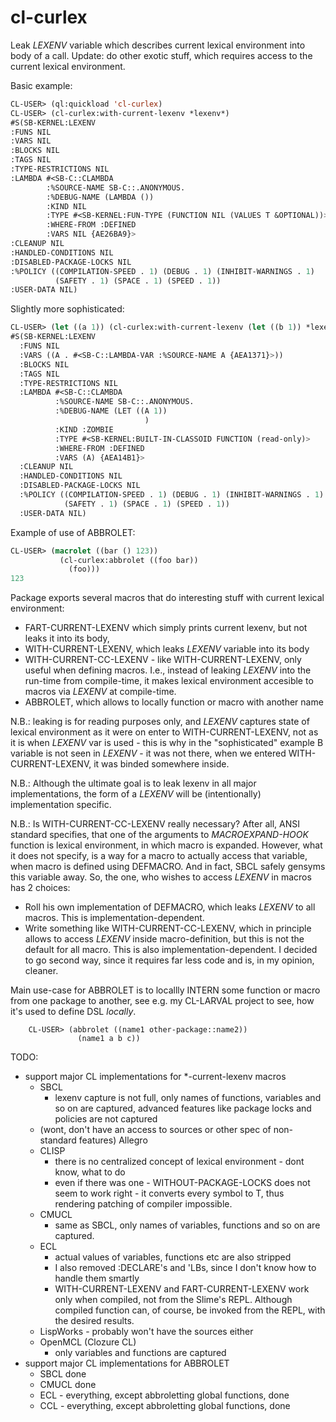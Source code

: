 cl-curlex
===========

Leak *LEXENV* variable which describes current lexical environment into body of a call.
Update: do other exotic stuff, which requires access to the current lexical environment.

Basic example:

```lisp
CL-USER> (ql:quickload 'cl-curlex)
CL-USER> (cl-curlex:with-current-lexenv *lexenv*)
#S(SB-KERNEL:LEXENV
:FUNS NIL
:VARS NIL
:BLOCKS NIL
:TAGS NIL
:TYPE-RESTRICTIONS NIL
:LAMBDA #<SB-C::CLAMBDA
        :%SOURCE-NAME SB-C::.ANONYMOUS.
        :%DEBUG-NAME (LAMBDA ())
        :KIND NIL
        :TYPE #<SB-KERNEL:FUN-TYPE (FUNCTION NIL (VALUES T &OPTIONAL))>
        :WHERE-FROM :DEFINED
        :VARS NIL {AE26BA9}>
:CLEANUP NIL
:HANDLED-CONDITIONS NIL
:DISABLED-PACKAGE-LOCKS NIL
:%POLICY ((COMPILATION-SPEED . 1) (DEBUG . 1) (INHIBIT-WARNINGS . 1)
          (SAFETY . 1) (SPACE . 1) (SPEED . 1))
:USER-DATA NIL)
```

Slightly more sophisticated:

```lisp
CL-USER> (let ((a 1)) (cl-curlex:with-current-lexenv (let ((b 1)) *lexenv*)))
#S(SB-KERNEL:LEXENV
  :FUNS NIL
  :VARS ((A . #<SB-C::LAMBDA-VAR :%SOURCE-NAME A {AEA1371}>))
  :BLOCKS NIL
  :TAGS NIL
  :TYPE-RESTRICTIONS NIL
  :LAMBDA #<SB-C::CLAMBDA
          :%SOURCE-NAME SB-C::.ANONYMOUS.
          :%DEBUG-NAME (LET ((A 1))
                              )
          :KIND :ZOMBIE
          :TYPE #<SB-KERNEL:BUILT-IN-CLASSOID FUNCTION (read-only)>
          :WHERE-FROM :DEFINED
          :VARS (A) {AEA14B1}>
  :CLEANUP NIL
  :HANDLED-CONDITIONS NIL
  :DISABLED-PACKAGE-LOCKS NIL
  :%POLICY ((COMPILATION-SPEED . 1) (DEBUG . 1) (INHIBIT-WARNINGS . 1)
            (SAFETY . 1) (SPACE . 1) (SPEED . 1))
  :USER-DATA NIL)
```

Example of use of ABBROLET:

```lisp
CL-USER> (macrolet ((bar () 123))
           (cl-curlex:abbrolet ((foo bar))
             (foo)))
123
```

Package exports several macros that do interesting stuff with current lexical environment:
  - FART-CURRENT-LEXENV which simply prints current lexenv, but not leaks it into its body,
  - WITH-CURRENT-LEXENV, which leaks *LEXENV* variable into its body
  - WITH-CURRENT-CC-LEXENV - like WITH-CURRENT-LEXENV, only useful when defining macros.
    I.e., instead of leaking *LEXENV* into the run-time from compile-time, it makes
    lexical environment accesible to macros via *LEXENV* at compile-time.
  - ABBROLET, which allows to locally function or macro with another name

N.B.: leaking is for reading purposes only, and *LEXENV* captures state of lexical environment as it were on enter
to WITH-CURRENT-LEXENV, not as it is when *LEXENV* var is used - this is why in the "sophisticated" example
B variable is not seen in *LEXENV* - it was not there, when we entered WITH-CURRENT-LEXENV, it was binded somewhere
inside.

N.B.: Although the ultimate goal is to leak lexenv in all major implementations, the form of a *LEXENV*
will be (intentionally) implementation specific.

N.B.: Is WITH-CURRENT-CC-LEXENV really necessary? After all, ANSI standard specifies, that one of the
arguments to *MACROEXPAND-HOOK* function is lexical environment, in which macro is expanded.
However, what it does not specify, is a way for a macro to actually access that variable, when macro
is defined using DEFMACRO. And in fact, SBCL safely gensyms this variable away.
So, the one, who wishes to access *LEXENV* in macros has 2 choices:
  - Roll his own implementation of DEFMACRO, which leaks *LEXENV* to all macros.
    This is implementation-dependent.
  - Write something like WITH-CURRENT-CC-LEXENV, which in principle allows to access *LEXENV*
    inside macro-definition, but this is not the default for all macro. This is also implementation-dependent.
I decided to go second way, since it requires far less code and is, in my opinion, cleaner.
    

Main use-case for ABBROLET is to locallly INTERN some function or macro from one package to another,
see e.g. my CL-LARVAL project to see, how it's used to define DSL *locally*.

        CL-USER> (abbrolet ((name1 other-package::name2))
                   (name1 a b c))

TODO:
  - support major CL implementations for *-current-lexenv macros
    - SBCL
      - lexenv capture is not full, only names of functions, variables and so on are captured,
        advanced features like package locks and policies are not captured
    - (wont, don't have an access to sources or other spec of non-standard features) Allegro
    - CLISP
      - there is no centralized concept of lexical environment - dont know, what to do
      - even if there was one - WITHOUT-PACKAGE-LOCKS does not seem to work right - 
        it converts every symbol to T, thus rendering patching of compiler impossible.
    - CMUCL
      - same as SBCL, only names of variables, functions and so on are captured.
    - ECL
      - actual values of variables, functions etc are also stripped
      - I also removed :DECLARE's and 'LBs, since I don't know how to handle them smartly
      - WITH-CURRENT-LEXENV and FART-CURRENT-LEXENV work only when compiled, not from the Slime's REPL.
        Although compiled function can, of course, be invoked from the REPL, with the desired results.
    - LispWorks - probably won't have the sources either
    - OpenMCL (Clozure CL)
      - only variables and functions are captured
  - support major CL implementations for ABBROLET
    - SBCL done
    - CMUCL done
    - ECL - everything, except abbroletting global functions, done
    - CCL - everything, except abbroletting global functions, done
